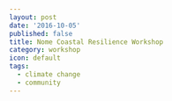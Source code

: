 ```yaml
---
layout: post
date: '2016-10-05'
published: false
title: Nome Coastal Resilience Workshop
category: workshop
icon: default
tags:
  - climate change
  - community
---
```



